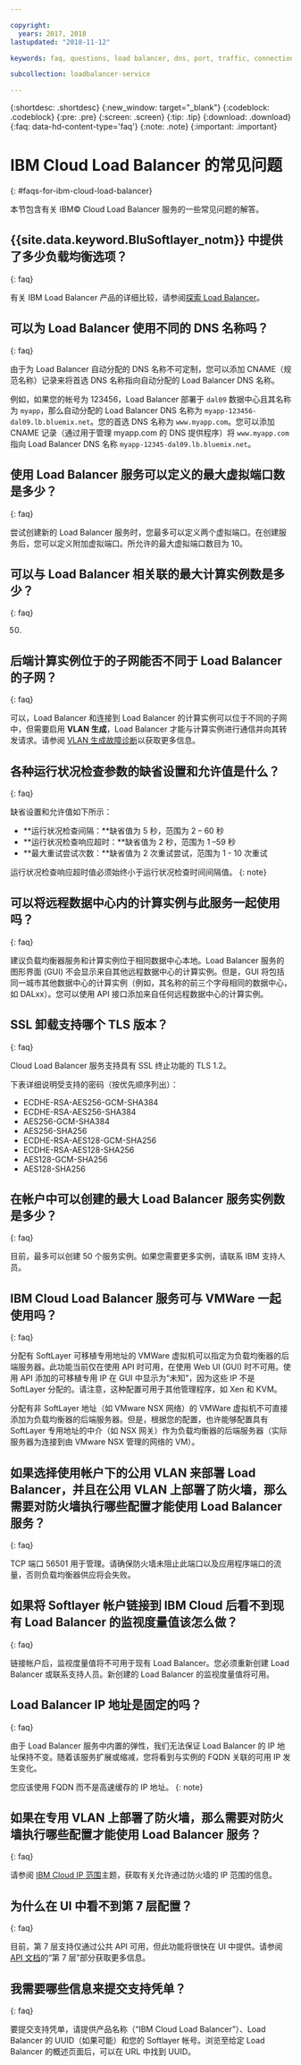 ```yaml
---

copyright:
  years: 2017, 2018
lastupdated: "2018-11-12"

keywords: faq, questions, load balancer, dns, port, traffic, connection, health check, vmware, tls, ssl

subcollection: loadbalancer-service

---
```


{:shortdesc: .shortdesc}
{:new_window: target="_blank"}
{:codeblock: .codeblock}
{:pre: .pre}
{:screen: .screen}
{:tip: .tip}
{:download: .download}
{:faq: data-hd-content-type='faq'}
{:note: .note}
{:important: .important}

# IBM Cloud Load Balancer 的常见问题
{: #faqs-for-ibm-cloud-load-balancer}

本节包含有关 IBM© Cloud Load Balancer 服务的一些常见问题的解答。

## {{site.data.keyword.BluSoftlayer_notm}} 中提供了多少负载均衡选项？
{: faq}

有关 IBM Load Balancer 产品的详细比较，请参阅[探索 Load Balancer](/docs/infrastructure/loadbalancer-service?topic=loadbalancer-service-explore)。

## 可以为 Load Balancer 使用不同的 DNS 名称吗？
{: faq}

由于为 Load Balancer 自动分配的 DNS 名称不可定制，您可以添加 CNAME（规范名称）记录来将首选 DNS 名称指向自动分配的 Load Balancer DNS 名称。

例如，如果您的帐号为 123456，Load Balancer 部署于 `dal09` 数据中心且其名称为 `myapp`，那么自动分配的 Load Balancer DNS 名称为 `myapp-123456-dal09.lb.bluemix.net`。您的首选 DNS 名称为 `www.myapp.com`。您可以添加 CNAME 记录（通过用于管理 myapp.com 的 DNS 提供程序）将 `www.myapp.com` 指向 Load Balancer DNS 名称 `myapp-12345-dal09.lb.bluemix.net`。

## 使用 Load Balancer 服务可以定义的最大虚拟端口数是多少？
{: faq}

尝试创建新的 Load Balancer 服务时，您最多可以定义两个虚拟端口。在创建服务后，您可以定义附加虚拟端口。所允许的最大虚拟端口数目为 10。

## 可以与 Load Balancer 相关联的最大计算实例数是多少？
{: faq}

50.

## 后端计算实例位于的子网能否不同于 Load Balancer 的子网？
{: faq}

可以，Load Balancer 和连接到 Load Balancer 的计算实例可以位于不同的子网中，但需要启用 **VLAN 生成**，Load Balancer 才能与计算实例进行通信并向其转发请求。请参阅 [VLAN 生成故障诊断](/docs/infrastructure/loadbalancer-service?topic=loadbalancer-service-load-balancer-vlan-spanning-troubleshooting)以获取更多信息。

## 各种运行状况检查参数的缺省设置和允许值是什么？
{: faq}

缺省设置和允许值如下所示：

* **运行状况检查间隔：**缺省值为 5 秒，范围为 2 – 60 秒
* **运行状况检查响应超时：**缺省值为 2 秒，范围为 1 –59 秒
* **最大重试尝试次数：**缺省值为 2 次重试尝试，范围为 1 - 10 次重试

运行状况检查响应超时值必须始终小于运行状况检查时间间隔值。
{: note}

## 可以将远程数据中心内的计算实例与此服务一起使用吗？
{: faq}

建议负载均衡器服务和计算实例位于相同数据中心本地。Load Balancer 服务的图形界面 (GUI) 不会显示来自其他远程数据中心的计算实例。但是，GUI 将包括同一城市其他数据中心的计算实例（例如，其名称的前三个字母相同的数据中心，如 DALxx）。您可以使用 API 接口添加来自任何远程数据中心的计算实例。

## SSL 卸载支持哪个 TLS 版本？
{: faq}

Cloud Load Balancer 服务支持具有 SSL 终止功能的 TLS 1.2。

下表详细说明受支持的密码（按优先顺序列出）：  

* ECDHE-RSA-AES256-GCM-SHA384
* ECDHE-RSA-AES256-SHA384
* AES256-GCM-SHA384
* AES256-SHA256
* ECDHE-RSA-AES128-GCM-SHA256
* ECDHE-RSA-AES128-SHA256
* AES128-GCM-SHA256
* AES128-SHA256

## 在帐户中可以创建的最大 Load Balancer 服务实例数是多少？
{: faq}

目前，最多可以创建 50 个服务实例。如果您需要更多实例，请联系 IBM 支持人员。

## IBM Cloud Load Balancer 服务可与 VMWare 一起使用吗？
{: faq}

分配有 SoftLayer 可移植专用地址的 VMWare 虚拟机可以指定为负载均衡器的后端服务器。此功能当前仅在使用 API 时可用，在使用 Web UI (GUI) 时不可用。使用 API 添加的可移植专用 IP 在 GUI 中显示为“未知”，因为这些 IP 不是 SoftLayer 分配的。请注意，这种配置可用于其他管理程序，如 Xen 和 KVM。

分配有非 SoftLayer 地址（如 VMware NSX 网络）的 VMWare 虚拟机不可直接添加为负载均衡器的后端服务器。但是，根据您的配置，也许能够配置具有 SoftLayer 专用地址的中介（如 NSX 网关）作为负载均衡器的后端服务器（实际服务器为连接到由 VMware NSX 管理的网络的 VM）。

## 如果选择使用帐户下的公用 VLAN 来部署 Load Balancer，并且在公用 VLAN 上部署了防火墙，那么需要对防火墙执行哪些配置才能使用 Load Balancer 服务？
{: faq}

TCP 端口 56501 用于管理。请确保防火墙未阻止此端口以及应用程序端口的流量，否则负载均衡器供应将会失败。

## 如果将 Softlayer 帐户链接到 IBM Cloud 后看不到现有 Load Balancer 的监视度量值该怎么做？
{: faq}

链接帐户后，监视度量值将不可用于现有 Load Balancer。您必须重新创建 Load Balancer 或联系支持人员。新创建的 Load Balancer 的监视度量值将可用。

## Load Balancer IP 地址是固定的吗？
{: faq}

由于 Load Balancer 服务中内置的弹性，我们无法保证 Load Balancer 的 IP 地址保持不变。随着该服务扩展或缩减，您将看到与实例的 FQDN 关联的可用 IP 发生变化。

您应该使用 FQDN 而不是高速缓存的 IP 地址。
{: note}

## 如果在专用 VLAN 上部署了防火墙，那么需要对防火墙执行哪些配置才能使用 Load Balancer 服务？
{: faq}

请参阅 [IBM Cloud IP 范围](/docs/infrastructure/hardware-firewall-dedicated?topic=hardware-firewall-dedicated-ibm-cloud-ip-ranges)主题，获取有关允许通过防火墙的 IP 范围的信息。

## 为什么在 UI 中看不到第 7 层配置？
{: faq}

目前，第 7 层支持仅通过公共 API 可用，但此功能将很快在 UI 中提供。请参阅 [API 文档](/docs/infrastructure/loadbalancer-service?topic=loadbalancer-service-api-reference)的“第 7 层”部分获取更多信息。

## 我需要哪些信息来提交支持凭单？
{: faq}

要提交支持凭单，请提供产品名称（“IBM Cloud Load Balancer”）、Load Balancer 的 UUID（如果可能）和您的 Softlayer 帐号。浏览至给定 Load Balancer 的概述页面后，可以在 URL 中找到 UUID。
